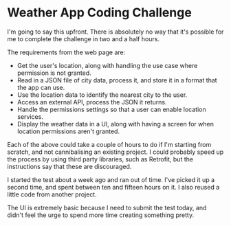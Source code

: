 # Weather App Coding Challenge

I'm going to say this upfront. There is absolutely no way that it's possible for me to complete the challenge in two and a half hours.

The requirements from the web page are:

 - Get the user's location, along with handling the use case where permission is not granted.
 - Read in a JSON file of city data, process it, and store it in a format that the app can use.
 - Use the location data to identify the nearest city to the user.
 - Access an external API, process the JSON it returns.
 - Handle the permissions settings so that a user can enable location services.
 - Display the weather data in a UI, along with having a screen for when location permissions aren't granted.

Each of the above could take a couple of hours to do if I'm starting from scratch, and not cannibalising an existing project. I could probably speed up the process by using third party libraries, such as Retrofit, but the instructions say that these are discouraged.

I started the test about a week ago and ran out of time. I've picked it up a second time, and spent between ten and fifteen hours on it. I also reused a little code from another project.

The UI is extremely basic because I need to submit the test today, and didn't feel the urge to spend more time creating something pretty.